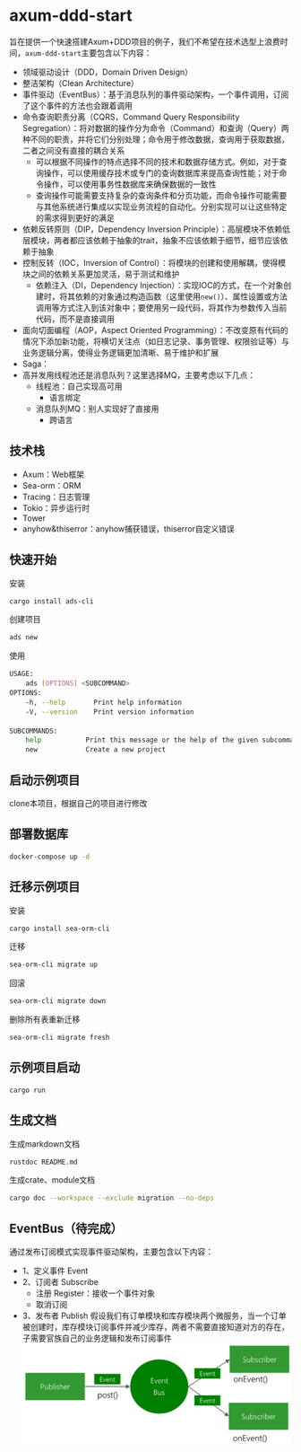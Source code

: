 # axum-ddd-start

旨在提供一个快速搭建Axum+DDD项目的例子，我们不希望在技术选型上浪费时间，`axum-ddd-start`主要包含以下内容：

* 领域驱动设计（DDD，Domain Driven Design）
* 整洁架构（Clean Architecture）
* 事件驱动（EventBus）：基于消息队列的事件驱动架构，一个事件调用，订阅了这个事件的方法也会跟着调用
* 命令查询职责分离（CQRS，Command Query Responsibility Segregation）：将对数据的操作分为命令（Command）和查询（Query）两种不同的职责，并将它们分别处理；命令用于修改数据，查询用于获取数据，二者之间没有直接的耦合关系
  * 可以根据不同操作的特点选择不同的技术和数据存储方式。例如，对于查询操作，可以使用缓存技术或专门的查询数据库来提高查询性能；对于命令操作，可以使用事务性数据库来确保数据的一致性
  * 查询操作可能需要支持复杂的查询条件和分页功能，而命令操作可能需要与其他系统进行集成以实现业务流程的自动化。分别实现可以让这些特定的需求得到更好的满足
* 依赖反转原则（DIP，Dependency Inversion Principle）：高层模块不依赖低层模块，两者都应该依赖于抽象的trait，抽象不应该依赖于细节，细节应该依赖于抽象
* 控制反转（IOC，Inversion of Control）：将模块的创建和使用解耦，使得模块之间的依赖关系更加灵活，易于测试和维护
  * 依赖注入（DI，Dependency Injection）：实现IOC的方式，在一个对象创建时，将其依赖的对象通过构造函数（这里使用`new()`）、属性设置或方法调用等方式注入到该对象中；要使用另一段代码，将其作为参数传入当前代码，而不是直接调用
* 面向切面编程（AOP，Aspect Oriented Programming）：不改变原有代码的情况下添加新功能，将横切关注点（如日志记录、事务管理、权限验证等）与业务逻辑分离，使得业务逻辑更加清晰、易于维护和扩展
* Saga：
* 高并发用线程池还是消息队列？这里选择MQ，主要考虑以下几点：
  * 线程池：自己实现高可用
    * 语言绑定
  * 消息队列MQ：别人实现好了直接用
    * 跨语言

## 技术栈

* Axum：Web框架
* Sea-orm：ORM
* Tracing：日志管理
* Tokio：异步运行时
* Tower
* anyhow&thiserror：anyhow捕获错误，thiserror自定义错误

## 快速开始

安装

```bash
cargo install ads-cli
```

创建项目

```bash
ads new
```

使用

```bash
USAGE:
    ads [OPTIONS] <SUBCOMMAND>
OPTIONS:
    -h, --help       Print help information
    -V, --version    Print version information

SUBCOMMANDS:
    help           Print this message or the help of the given subcommand(s)
    new            Create a new project
```

## 启动示例项目

clone本项目，根据自己的项目进行修改

## 部署数据库

```bash
docker-compose up -d
```

## 迁移示例项目

安装

```bash
cargo install sea-orm-cli
```

迁移

```bash
sea-orm-cli migrate up
```

回滚

```bash
sea-orm-cli migrate down
```

删除所有表重新迁移

```bash
sea-orm-cli migrate fresh
```

## 示例项目启动

```bash
cargo run
```

## 生成文档

生成markdown文档

```bash
rustdoc README.md
```

生成crate、module文档

```bash
cargo doc --workspace --exclude migration --no-deps
```

## EventBus（待完成）

通过发布订阅模式实现事件驱动架构，主要包含以下内容：

* 1、定义事件 Event
* 2、订阅者 Subscribe
  * 注册 Register：接收一个事件对象
  * 取消订阅
* 3、发布者 Publish
假设我们有订单模块和库存模块两个微服务，当一个订单被创建时，库存模块订阅事件并减少库存，两者不需要直接知道对方的存在，子需要官族自己的业务逻辑和发布订阅事件
![EventBus-Publish-Subscribe.png](README.assets/EventBus-Publish-Subscribe.png)
